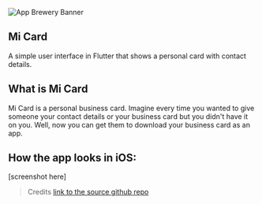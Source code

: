 ![App Brewery Banner](https://github.com/londonappbrewery/Images/blob/master/AppBreweryBanner.png)

## Mi Card

A simple user interface in Flutter that shows a personal card with contact details. 

## What is Mi Card

Mi Card is a personal business card. Imagine every time you wanted to give someone your contact details or your business card but you didn't have it on you. Well, now you can get them to download your business card as an app.

## How the app looks in iOS:
[screenshot here]


>Credits [link to the source github repo](https://github.com/londonappbrewery/mi_card_flutter)
